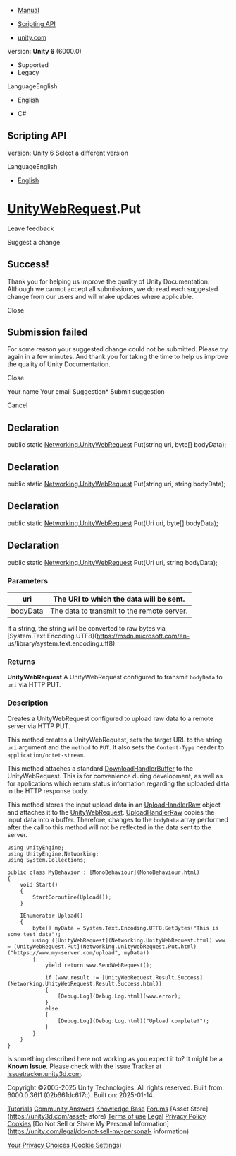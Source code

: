 [ ]()

  * [Manual](../Manual/index.html)
  * [Scripting API](../ScriptReference/index.html)

  * [unity.com](https://unity.com/)

Version: **Unity 6** (6000.0)

  * Supported
  * Legacy

LanguageEnglish

  * [English]()

  * C#

[ ](https://docs.unity3d.com)

## Scripting API

Version: Unity 6 Select a different version

LanguageEnglish

  * [English]()

#  [UnityWebRequest](Networking.UnityWebRequest.html).Put

Leave feedback

Suggest a change

## Success!

Thank you for helping us improve the quality of Unity Documentation. Although
we cannot accept all submissions, we do read each suggested change from our
users and will make updates where applicable.

Close

## Submission failed

For some reason your suggested change could not be submitted. Please <a>try
again</a> in a few minutes. And thank you for taking the time to help us
improve the quality of Unity Documentation.

Close

Your name Your email Suggestion* Submit suggestion

Cancel

[ ]()

## Declaration

public static [Networking.UnityWebRequest](Networking.UnityWebRequest.html)
Put(string uri, byte[] bodyData);

## Declaration

public static [Networking.UnityWebRequest](Networking.UnityWebRequest.html)
Put(string uri, string bodyData);

## Declaration

public static [Networking.UnityWebRequest](Networking.UnityWebRequest.html)
Put(Uri uri, byte[] bodyData);

## Declaration

public static [Networking.UnityWebRequest](Networking.UnityWebRequest.html)
Put(Uri uri, string bodyData);

### Parameters

uri | The URI to which the data will be sent.  
---|---  
bodyData | The data to transmit to the remote server.  
  
If a string, the string will be converted to raw bytes via
[System.Text.Encoding.UTF8](https://msdn.microsoft.com/en-
us/library/system.text.encoding.utf8).  
  
### Returns

**UnityWebRequest** A UnityWebRequest configured to transmit `bodyData` to
`uri` via HTTP PUT.

### Description

Creates a UnityWebRequest configured to upload raw data to a remote server via
HTTP PUT.

This method creates a UnityWebRequest, sets the target URL to the string `uri`
argument and the `method` to `PUT`. It also sets the `Content-Type` header to
`application/octet-stream`.  
  
This method attaches a standard
[DownloadHandlerBuffer](Networking.DownloadHandlerBuffer.html) to the
UnityWebRequest. This is for convenience during development, as well as for
applications which return status information regarding the uploaded data in
the HTTP response body.  
  
This method stores the input upload data in an
[UploadHandlerRaw](Networking.UploadHandlerRaw.html) object and attaches it to
the [UnityWebRequest](Networking.UnityWebRequest.html).
[UploadHandlerRaw](Networking.UploadHandlerRaw.html) copies the input data
into a buffer. Therefore, changes to the `bodyData` array performed after the
call to this method will not be reflected in the data sent to the server.

    
    
    using UnityEngine;
    using UnityEngine.Networking;
    using System.Collections;  
      
    public class MyBehavior : [MonoBehaviour](MonoBehaviour.html)
    {
        void Start()
        {
            StartCoroutine(Upload());
        }  
      
        IEnumerator Upload()
        {
            byte[] myData = System.Text.Encoding.UTF8.GetBytes("This is some test data");
            using ([UnityWebRequest](Networking.UnityWebRequest.html) www = [UnityWebRequest.Put](Networking.UnityWebRequest.Put.html)("https://www.my-server.com/upload", myData))
            {
                yield return www.SendWebRequest();  
      
                if (www.result != [UnityWebRequest.Result.Success](Networking.UnityWebRequest.Result.Success.html))
                {
                    [Debug.Log](Debug.Log.html)(www.error);
                }
                else
                {
                    [Debug.Log](Debug.Log.html)("Upload complete!");
                }
            }
        }
    }
    

Is something described here not working as you expect it to? It might be a
**Known Issue**. Please check with the Issue Tracker at
[issuetracker.unity3d.com](https://issuetracker.unity3d.com).

Copyright ©2005-2025 Unity Technologies. All rights reserved. Built from:
6000.0.36f1 (02b661dc617c). Built on: 2025-01-14.

[Tutorials](https://unity3d.com/learn) [Community
Answers](https://answers.unity3d.com) [Knowledge
Base](https://support.unity3d.com/hc/en-us)
[Forums](https://forum.unity3d.com) [Asset Store](https://unity3d.com/asset-
store) [Terms of use](https://docs.unity3d.com/Manual/TermsOfUse.html)
[Legal](https://unity.com/legal) [Privacy
Policy](https://unity.com/legal/privacy-policy)
[Cookies](https://unity.com/legal/cookie-policy) [Do Not Sell or Share My
Personal Information](https://unity.com/legal/do-not-sell-my-personal-
information)

[Your Privacy Choices (Cookie Settings)](javascript:void\(0\);)

